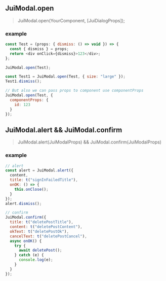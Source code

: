 ## JuiModal.open

> JuiModal.open(YourComponent, [JuiDialogProps]);

### example

```javascript
const Test = (props: { dismiss: () => void }) => {
  const { dismiss } = props;
  return <div onClick={dismiss}>123</div>;
};

JuiModal.open(Test);

const Test1 = JuiModal.open(Test, { size: "large" });
Test1.dismiss();

// But also we can pass props to component use componentProps
JuiModal.open(Test, {
  componentProps: {
    id: 123
  }
});
```

## JuiModal.alert && JuiModal.confirm

> JuiModal.alert(JuiModalProps) && JuiModal.confirm(JuiModalProps)

### example

```javascript
// alert
const alert = JuiModal.alert({
  content,
  title: t("signInFailedTitle"),
  onOK: () => {
    this.onClose();
  }
});
alert.dismiss();

// confirm
JuiModal.confirm({
  title: t("deletePostTitle"),
  content: t("deletePostContent"),
  okText: t("deletePostOk"),
  cancelText: t("deletePostCancel"),
  async onOK() {
    try {
      await deletePost();
    } catch (e) {
      console.log(e);
    }
  }
});
```
